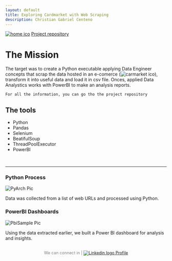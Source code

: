 ```yaml
---
layout: default
title: Exploring Cardmarket with Web Scraping
description: Christian Gabriel Centeno
---
```


<link rel="stylesheet" href="/assets/css/style.css">

<div class="project-buttons-header">
  <a href="{{ site.baseurl }}/index.html"><img src="{{ site.baseurl }}/assets/img/Main/home-ico.png" alt="home ico" class="logo-home"></a>
  <a href="https://github.com/ChristianGCenteno/webScrapingCM" class="take-look">Project repository</a> <!-- Where I put my repo -->
</div>

# The Mission

<div class="project-mision">
  <p>The target was to create a Python executable applying Data Engineer concepts that scrap the data hosted in an e-comerce (<img src="{{ site.baseurl }}/assets/img/WS-CM/cardmarket-ico.png" alt="carmarket ico" class="logo-text">), transform it into useful data and load it in csv file. Onces, applied Data Analystics works with PowerBI to make an analysis reports.</p>
</div>


```
For all the information, you can go tho the project repository
```

## The tools

<div class="tools-box">
  
  <ul class="ul-to-tag">
    <li class="li-to-tag">Python</li>
    <li class="li-to-tag">Pandas</li>
    <li class="li-to-tag">Selenium</li>
    <li class="li-to-tag">BeatifulSoup</li>
    <li class="li-to-tag">ThreadPoolExecutor</li>
	<li class="li-to-tag">PowerBI</li>
  </ul>
  
</div>
  
<br>

* * *


### Python Process 

<div class="pages-describe-box">
 
  <div class="pages-project-img">
    <img src="{{ site.baseurl }}/assets/img/WS-CM/PyArch.png" alt="PyArch Pic"> <!-- <= Where I put the project img -->
  </div>
  <div class="pages-project-info">
    <!-- <h3>Su</h3> -->
      <p>Data was collected from a list of web URLs and processed using Python.</p>
  </div>
</div>

### PowerBI Dashboards

<div class="pages-describe-box">
 
  <div class="pages-project-img">
    <img src="{{ site.baseurl }}/assets/img/WS-CM/PbiSample.png" alt="PbiSample Pic"> <!-- <= Where I put the project img -->
  </div>
  <div class="pages-project-info">
    <!-- <h3>Su</h3> -->
      <p>Using the data extracted earlier, we built a Power BI dashboard for analysis and insights.</p>
  </div>
  
</div>


<!-- END -->
    
<!-- Custom footer -->
<div class="custom-footer" style="text-align: center; padding: 1rem; font-size: 0.8rem; color: gray;">
  We can connect in | 
  <a href="https://www.linkedin.com/in/christian-gabriel-centeno-0b19aa2a1" target="_blank">
    <img src="{{ site.baseurl }}/assets/img/Main/linkedin-ico.png" alt="Linkedin logo" class="logo-text"> Profile
  </a>
</div>
